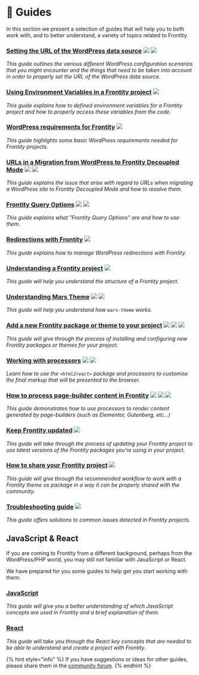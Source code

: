 # 📖 Guides

In this section we present a selection of guides that will help you to both work with, and to better understand, a variety of topics related to Frontity.

### [Setting the URL of the WordPress data source](setting-url-wordpress-source-data.md) ![](https://img.shields.io/badge/WORDPRESS-207399.svg) ![](https://img.shields.io/badge/SOURCE-207399.svg)

_This guide outlines the various different WordPress configuration scenarios that you might encounter and the things that need to be taken into account in order to properly set the URL of the WordPress data source._

### [Using Environment Variables in a Frontity project](how-to-use-environment-variables-in-frontity.md) ![](https://img.shields.io/badge/ISOMORPHIC_REACT-207399.svg)

_This guide explains how to defined environment variables for a Frontity project and how to properly access these variables from the code._

### [WordPress requirements for Frontity](what-are-the-requisites-of-wordpress-for-frontity.md) ![](https://img.shields.io/badge/WORDPRESS-207399.svg)

_This guide highlights some basic WordPress requirements needed for Frontity projects._

### [URLs in a Migration from WordPress to Frontity Decoupled Mode](./update-db-urls.md) ![](https://img.shields.io/badge/WORDPRESS-207399.svg) ![](https://img.shields.io/badge/DECOUPLED_MODE-207399.svg) 

_This guide explains the issue that arise with regard to URLs when migrating a WordPress site to Frontity Decoupled Mode and how to resolve them._

### [Frontity Query Options](frontity-query-options.md) ![](https://img.shields.io/badge/ISOMORPHIC_REACT-207399.svg) ![](https://img.shields.io/badge/SERVER-207399.svg)

_This guide explains what "Frontity Query Options" are and how to use them._

### [Redirections with Frontity](redirections-with-frontity.md)  ![](https://img.shields.io/badge/WORDPRESS-207399.svg)

_This guide explains how to manage WordPress redirections with Frontity._

### [Understanding a Frontity project](understanding-mars-theme.md)  ![](https://img.shields.io/badge/PROJECT-207399.svg)

_This guide will help you understand the structure of a Frontity project._

### [Understanding Mars Theme](understanding-mars-theme-1.md) ![](https://img.shields.io/badge/PACKAGES-207399.svg) ![](https://img.shields.io/badge/THEMES-207399.svg)

_This guide will help you understand how `mars-theme` works._

### [Add a new Frontity package or theme to your project](install-a-new-package.md)  ![](https://img.shields.io/badge/PROJECT-207399.svg) ![](https://img.shields.io/badge/PACKAGES-207399.svg) ![](https://img.shields.io/badge/THEMES-207399.svg)

_This guide will give through the process of installing and configuring new Frontity packages or themes for your project._

### [Working with processors](using-processors.md) ![](https://img.shields.io/badge/PROCESSORS-207399.svg) ![](https://img.shields.io/badge/HTML2REACT-207399.svg)
_Learn how to use the `<html2react>` package and processors to customise the final markup that will be presented to the browser._

### [How to process page-builder content in Frontity](guides/processing-page-builder-content.md) ![](https://img.shields.io/badge/PROCESSORS-207399.svg) ![](https://img.shields.io/badge/GUTENBERG-207399.svg) ![](https://img.shields.io/badge/ELEMENTOR-207399.svg)
_This guide demonstrates how to use processors to render content generated by page-builders (such as Elementor, Gutenberg, etc...)_

### [Keep Frontity updated](keep-frontity-updated.md) ![](https://img.shields.io/badge/UPDATES-207399.svg) 

_This guide will take through the process of updating your Frontity project to use latest versions of the Frontity packages you're using in your project._

### [How to share your Frontity project](how-to-share-a-frontity-project.md) ![](https://img.shields.io/badge/REPOSITORY-207399.svg) 

_This guide will give through the recommended workflow to work with a Frontity theme os package in a way it can be properly shared with the community._

### [Troubleshooting guide](troubleshooting.md) ![](https://img.shields.io/badge/TROUBLESHOOTING-207399.svg) 
 
_This guide offers solutions to common issues detected in Frontity projects._

## JavaScript & React

If you are coming to Frontity from a different background, perhaps from the WordPress/PHP world, you may still not familiar with JavaScript or React.

We have prepared for you some guides to help get you start working with them:

### [JavaScript](javascript-basics.md)

_This guide will give you a better understanding of which JavaScript concepts are used in Frontity and a brief explanation of them._

### [React](react-basic.md)

_This guide will take you through the React key concepts that are needed to be able to understand and create a project with Frontity._

{% hint style="info" %}
If you have suggestions or ideas for other guides, please share them in the [community forum](https://community.frontity.org/c/framework-development/docs-and-tutorials/29).
{% endhint %}

